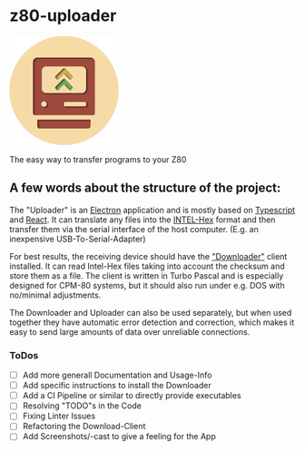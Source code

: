 # z80-uploader
![Logo](./public/logo192.png)

The easy way to transfer programs to your Z80

## A few words about the structure of the project:

The "Uploader" is an [Electron](https://www.electronjs.org) application and is mostly based on [Typescript](https://www.typescriptlang.org) and [React](http://reactjs.org). It can translate any files into the [INTEL-Hex](https://en.wikipedia.org/wiki/Intel_HEX) format and then transfer them via the serial interface of the host computer. (E.g. an inexpensive USB-To-Serial-Adapter)

For best results, the receiving device should have the ["Downloader"](Download-Client/download.pas) client installed. It can read Intel-Hex files taking into account the checksum and store them as a file. The client is written in Turbo Pascal and is especially designed for CPM-80 systems, but it should also run under e.g. DOS with no/minimal adjustments. 

The Downloader and Uploader can also be used separately, but when used together they have automatic error detection and correction, which makes it easy to send large amounts of data over unreliable connections.


### ToDos

- [ ] Add more generall Documentation and Usage-Info
- [ ] Add specific instructions to install the Downloader
- [ ] Add a CI Pipeline or similar to directly provide executables
- [ ] Resolving "TODO"s in the Code
- [ ] Fixing Linter Issues
- [ ] Refactoring the Download-Client
- [ ] Add Screenshots/-cast to give a feeling for the App

